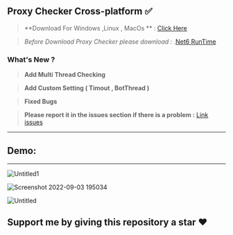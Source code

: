 ## Proxy Checker Cross-platform ✅

> **Download For Windows ,Linux , MacOs ** : [Click Here](https://github.com/miticyber/ProxyChecker/releases/tag/proxychecker_V2)


> _Before Download Proxy Checker please download :_ .[Net6 RunTime](https://dotnet.microsoft.com/en-us/download/dotnet/6.0) 

### What's New ?

> **Add Multi Thread Checking**

> **Add Custom Setting ( Timout , BotThread )**

> **Fixed Bugs**



> **Please report it in the issues section if there is a problem :** [Link issues](https://github.com/miticyber/ProxyFinderAndChecker/issues)

---

## **Demo:**



---


![Untitled1](https://user-images.githubusercontent.com/75374523/188277426-694d6e14-f4d4-4824-920f-ba28ccea9c1f.png)

![Screenshot 2022-09-03 195034](https://user-images.githubusercontent.com/75374523/188277430-6e56fa82-43fc-4a8f-af91-c54f9c94d925.png)

![Untitled](https://user-images.githubusercontent.com/75374523/188277432-46abf67b-a360-4f26-85a0-2d35851f5cc4.png)

## **Support me by giving this repository a star ❤️**
